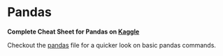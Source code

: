 # **Pandas**

**Complete Cheat Sheet for Pandas on [Kaggle](https://www.kaggle.com/kernels/scriptcontent/3317693/download)**

Checkout the [pandas](./pdf/pandas.pdf) file for a quicker look on basic pandas commands.
